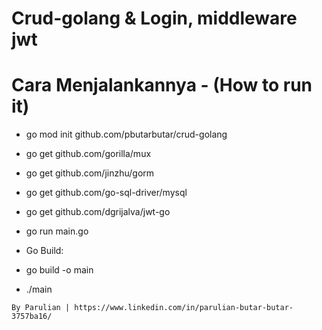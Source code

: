 # Crud-golang & Login, middleware jwt

# Cara Menjalankannya -  (How to run it)

- go mod init github.com/pbutarbutar/crud-golang
- go get github.com/gorilla/mux
- go get github.com/jinzhu/gorm
- go get github.com/go-sql-driver/mysql
- go get github.com/dgrijalva/jwt-go

- go run main.go

- Go Build:
- go build -o main

- ./main



`By Parulian | https://www.linkedin.com/in/parulian-butar-butar-3757ba16/`
